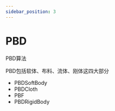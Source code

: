 ```yaml
---
sidebar_position: 3
---
```

# PBD
PBD算法

PBD包括软体、布料、流体、刚体这四大部分

- PBDSoftBody
- PBDCloth
- PBF
- PBDRigidBody
